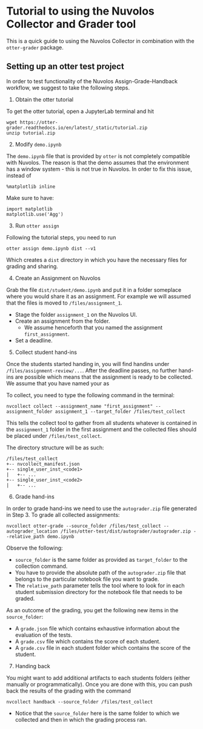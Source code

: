 # Tutorial to using the Nuvolos Collector and Grader tool

This is a quick guide to using the Nuvolos Collector in combination with the `otter-grader` package.

## Setting up an otter test project

In order to test functionality of the Nuvolos Assign-Grade-Handback workflow, we suggest to take the following steps.

1. Obtain the otter tutorial

To get the otter tutorial, open a JupyterLab terminal and hit
```
wget https://otter-grader.readthedocs.io/en/latest/_static/tutorial.zip
unzip tutorial.zip
```

2. Modify `demo.ipynb`

The `demo.ipynb` file that is provided by `otter` is not completely compatible with Nuvolos. The reason is that the demo assumes that the environment has a window system - this is not true in Nuvolos. In order to fix this issue, instead of

```
%matplotlib inline
```

Make sure to have:
```
import matplotlib
matplotlib.use('Agg')
```

3. Run `otter assign`

Following the tutorial steps, you need to run

```
otter assign demo.ipynb dist --v1
```
Which creates a `dist` directory in which you have the necessary files for grading and sharing.

4. Create an Assignment on Nuvolos

Grab the file `dist/student/demo.ipynb` and put it in a folder someplace where you would share it as an assignment. For example we will assumed that the files is moved to `/files/assignment_1`.

* Stage the folder `assignment_1` on the Nuvolos UI.
* Create an assignment from the folder. 
    * We assume henceforth that you named the assignment `first_assignment`. 
* Set a deadline.

5. Collect student hand-ins

Once the students started handing in, you will find handins under `/files/assignment-review/...`. After the deadline passes, no further hand-ins are possible which means that the assignment is ready to be collected. We assume that you have named your as

To collect, you need to type the following command in the terminal:

```
nvcollect collect --assignment_name "first_assignment" --assignment_folder assignment_1 --target_folder /files/test_collect
```

This tells the collect tool to gather from all students whatever is contained in the `assignment_1` folder in the first assignment and the collected files should be placed under `/files/test_collect`.

The directory structure will be as such:

```
/files/test_collect
+-- nvcollect_manifest.json
+-- single_user_inst_<code1>
|   +-- ...
+-- single_user_inst_<code2>
|   +-- ...
```

6. Grade hand-ins

In order to grade hand-ins we need to use the `autograder.zip` file generated in Step 3. To grade all collected assignments:

```
nvcollect otter-grade --source_folder /files/test_collect --autograder_location /files/otter-test/dist/autograder/autograder.zip --relative_path demo.ipynb
```

Observe the following:

* `source_folder` is the same folder as provided as `target_folder` to the collection command.
* You have to provide the absolute path of the `autograder.zip` file that belongs to the particular notebook file you want to grade.
* The `relative_path` parameter tells the tool where to look for in each student submission directory for the notebook file that needs to be graded.

As an outcome of the grading, you get the following new items in the `source_folder`:
* A `grade.json` file which contains exhaustive information about the evaluation of the tests.
* A `grade.csv` file which contains the score of each student.
* A `grade.csv` file in each student folder  which contains the score of the student.

7. Handing back

You might want to add additional artifacts to each students folders (either manually or programmatically). Once you are done with this, you can push back the results of the grading with the command

```
nvcollect handback --source_folder /files/test_collect
```

* Notice that the `source_folder` here is the same folder to which we collected and then in which the grading process ran.

